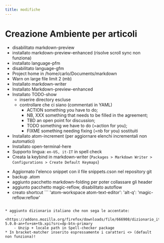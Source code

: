 ```yaml
---
title: modifiche
---
```

# Creazione Ambiente per articoli

* disabilitato markdown-preview
* installato markdown-preview-enhanced (risolve scroll sync non funziona)
* installato language-pfm
* disabilitato language-gfm
* Project home in /home/carlo/Documents/markdown
* Warn on large file limit 2 (mb)
* Installato markdown-writer
* Installato Markdown-preview-enhanced
* Installato TODO-show
  - inserire directory escluse
  - controllare che ci siano (commentati in YAML)
    - ACTION  something you have to do;
    - NB, XXX something that needs to be filled in the agreement;
    - TBD an open point for discussion;
    - TODO something we have to do (=action for you);
    - FIXME something needing fixing (=nb for you) sostituiti
* Installato atom-increment (per aggiornare elenchi incrementali non automatici)
* Installato open-terminal-here
* Supporto lingua: ``` en-US, it-IT ``` in spell check
* Creata la keybind in markdown-writer (`Packages > Markdown Writer > Configurations > Create Default Keymaps`)
<!-- * Pandoc-crossref -->
* Aggiornato l'elenco snippet con il file snippets.cson nel repository git
* backup .atom
* aggiunto pacchetto markdown-folding per poter collassare gli header
* aggiunto pacchetto magic-reflow, disabilitato autoflow
* creato shortcut  ```
'atom-workspace atom-text-editor':
'alt-q': 'magic-reflow:reflow'
```

* aggiunto dizionario italiano che non sega le accentate:
    - <https://addons.mozilla.org/firefox/downloads/file/666908/dizionario_italiano-5.0.0-an+fx+sm+tb.xpi?src=dp-btn-primary
    - Unzip + locale path in Spell-checker package
* In bracket-matcher inserito espressamente i caratteri <> (default non funziona)!
